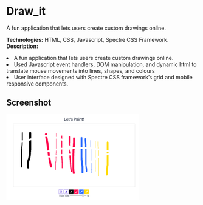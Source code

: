 # Draw_it
A fun application that lets users create custom drawings online. 

<b> Technologies:</b>  HTML, CSS, Javascript, Spectre CSS Framework.
<b> Description:</b> 
<li> A fun application that lets users create custom drawings online.</li>
<li> Used Javascript event handlers, DOM manipulation, and dynamic html to translate mouse movements into lines, shapes, and colours </li>
<li> User interface designed with Spectre CSS framework’s grid and mobile responsive components. </li>

## Screenshot

<img src="image.png" width="350">
